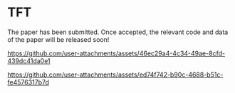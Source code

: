 # TFT
The paper has been submitted. Once accepted, the relevant code and data of the paper will be released soon!

https://github.com/user-attachments/assets/46ec29a4-4c34-49ae-8cfd-439dc41da0e1

https://github.com/user-attachments/assets/ed74f742-b90c-4688-b51c-fe4576317b7d

